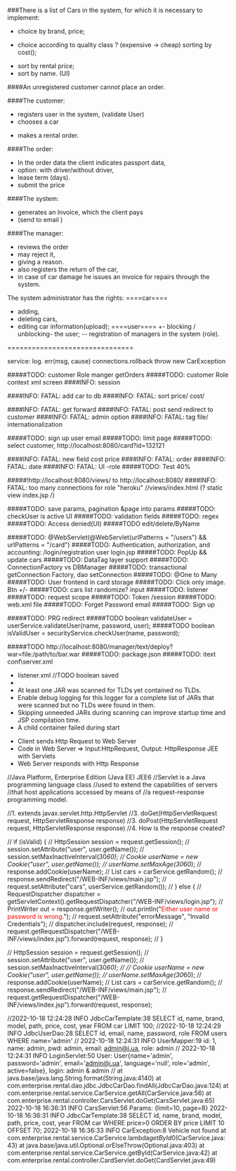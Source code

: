 ###There is a list of Cars in the system, for which it is necessary to implement: 
+ choice by brand, price;
- choice according to quality class ? (expensive -> cheap) sorting by cost();
+ sort by rental price;
+ sort by name. (UI)

####An unregistered customer cannot place an order.

####The customer: 
+ registers user in the system, (validate User) 
+ chooses a car 
- makes a rental order.

####The order:
- In the order data the client indicates passport data, 
- option: with driver/without driver,  
- lease term (days).
- submit the price

####The system: 
- generates an Invoice, which the client pays 
- (send to email )

####The manager:
- reviews the order 
- may reject it, 
- giving a reason.
- also registers the return of the car, 
- in case of car damage he issues an invoice for repairs through the system.

The system administrator has the rights:
====car====
- adding, 
- deleting cars, 
- editing car information(upload);
====user====
+- blocking / unblocking- the user;
-- registration of managers in the system (role).

===============================

service: log. err(msg, cause)
connections.rollback
throw new CarException

#####TODO: customer Role manger getOrders
#####TODO: customer Role
context xml screen
####INFO: session 

####INFO: FATAL: add car to db
####INFO: FATAL: sort price/ cost/

####INFO: FATAL: get forward
####INFO: FATAL: post send redirect to customer
####INFO: FATAL: admin option
####INFO: FATAL: tag file/ internationalization

#####TODO: sign up user email
#####TODO: limit page
#####TODO: select customer, http://localhost:8080/card?id=132121

####INFO: FATAL: new field cost price
####INFO: FATAL: order
####INFO: FATAL: date
####INFO: FATAL: UI -role
#####TODO: Test 40%

#####!http://localhost:8080/views/ to http://localhost:8080/ 
####INFO: FATAL: too many connections for role "heroku"
//views/index.html (? static view index.jsp /)

#####TODO: save params, pagination &page into params
#####TODO: checkUser is active UI
#####TODO: validation fields
#####TODO: regex
#####TODO: Access denied(UI)
#####TODO edit/delete/ByName

#####TODO: @WebServlet(@WebServlet(urlPatterns = "/users") && urlPatterns = "/card")
#####TODO: Authentication, authorization, and accounting: /login/registration user login.jsp
#####TODO: PopUp && update cars
#####TODO: DataTag layer support
#####TODO: ConnectionFactory vs DBManager
#####TODO: transactional getConnection Factory, dao setConnection
#####TODO: @One to Many
#####TODO: User frontend in card storage
#####TODO: Click only image. Btn +/-
#####TODO: cars list randomize? input
#####TODO: listener
#####TODO: request scope
#####TODO: Token /session
#####TODO: web.xml file
#####TODO: Forget Password email
#####TODO: Sign up

#####TODO: PRG redirect
#####TODO boolean validateUser = userService.validateUser(name, password, user);
#####TODO boolean isValidUser = securityService.checkUser(name, password);

#####TODO http://localhost:8080/manager/text/deploy?war=file:/path/to/bar.war
#####TODO: package.json
#####TODO: itext
conf\server.xml
- listener.xml
  //TODO boolean saved
- 
- At least one JAR was scanned for TLDs yet contained no TLDs. 
- Enable debug logging for this logger for a complete list of JARs that were scanned but no TLDs were found in them. 
- Skipping unneeded JARs during scanning can improve startup time and JSP compilation time.
- A child container failed during start


* Client sends Http Request to Web Server
* Code in Web Server => Input:HttpRequest, Output: HttpResponse JEE with Servlets
* Web Server responds with Http Response


//Java Platform, Enterprise Edition (Java EE) JEE6
//Servlet is a Java programming language class
//used to extend the capabilities of servers
//that host applications accessed by means of
//a request-response programming model.

//1. extends javax.servlet.http.HttpServlet
//3. doGet(HttpServletRequest request, HttpServletResponse response)
//3. doPost(HttpServletRequest request, HttpServletResponse response)
//4. How is the response created?



//        if (isValid) {
//            HttpSession session = request.getSession();
//            session.setAttribute("user", user.getName());
//            session.setMaxInactiveInterval(30*60);
//            Cookie userName = new Cookie("user", user.getName());
//            userName.setMaxAge(30*60);
//            response.addCookie(userName);
//            List<Car> cars = carService.getRandom();
//            response.sendRedirect("/WEB-INF/views/main.jsp");
//        request.setAttribute("cars", userService.getRandom());
//        } else {
//            RequestDispatcher dispatcher = getServletContext().getRequestDispatcher("/WEB-INF/views/login.jsp");
//            PrintWriter out = response.getWriter();
//            out.println("<font color=red>Either user name or password is wrong.</font>");
//            request.setAttribute("errorMessage", "Invalid Credentials");
//            dispatcher.include(request, response);
//            request.getRequestDispatcher("/WEB-INF/views/index.jsp").forward(request, response);
//        }

//            HttpSession session = request.getSession();
//            session.setAttribute("user", user.getName());
//            session.setMaxInactiveInterval(30*60);
//
//            Cookie userName = new Cookie("user", user.getName());
//            userName.setMaxAge(30*60);
//            response.addCookie(userName);
//            List<Car> cars = carService.getRandom();
//            response.sendRedirect("/WEB-INF/views/main.jsp");
//            request.getRequestDispatcher("/WEB-INF/views/index.jsp").forward(request, response);

//2022-10-18 12:24:28 INFO  JdbcCarTemplate:38 SELECT id, name, brand, model, path, price, cost, year FROM car LIMIT 100;
//2022-10-18 12:24:29 INFO  JdbcUserDao:28 SELECT id, email, name, password, role FROM users WHERE name='admin'
//        2022-10-18 12:24:31 INFO  UserMapper:19 id: 1, name: admin, pwd: admin, email: admin@i.ua, role: admin
//        2022-10-18 12:24:31 INFO  LoginServlet:50 User: User{name='admin', password='admin', email='admin@i.ua', language='null', role='admin', active=false}, login: admin & admin
// at java.base/java.lang.String.format(String.java:4140)
at com.enterprise.rental.dao.jdbc.JdbcCarDao.findAll(JdbcCarDao.java:124)
at com.enterprise.rental.service.CarService.getAll(CarService.java:56)
at com.enterprise.rental.controller.CarsServlet.doGet(CarsServlet.java:65)
2022-10-18 16:36:31 INFO  CarsServlet:56 Params: {limit=10, page=8}
2022-10-18 16:36:31 INFO  JdbcCarTemplate:38 SELECT id, name, brand, model, path, price, cost, year FROM car WHERE price>0 ORDER BY price  LIMIT 10 OFFSET 70;
2022-10-18 16:36:33 INFO  CarException:8 Vehicle not found
at com.enterprise.rental.service.CarService.lambda$getById$0(CarService.java:43)
at java.base/java.util.Optional.orElseThrow(Optional.java:403)
at com.enterprise.rental.service.CarService.getById(CarService.java:42)
at com.enterprise.rental.controller.CardServlet.doGet(CardServlet.java:49)